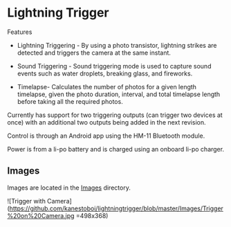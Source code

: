 # Lightning Trigger

Features
* Lightning Triggering - By using a photo transistor, lightning strikes are detected and triggers the camera at the same instant.  
  
* Sound Triggering - Sound triggering mode is used to capture sound events such as water droplets, breaking glass, and fireworks.  
  
* Timelapse- Calculates the number of photos for a given length timelapse, given the photo duration, interval, and total timelapse length before taking all the required photos.  
  
Currently has support for two triggering outputs (can trigger two devices at once) with an additional two outputs being added in the next revision.  
  
Control is through an Android app using the HM-11 Bluetooth module.  
  
Power is from a li-po battery and is charged using an onboard li-po charger.

## Images

Images are located in the [Images](https://github.com/kanestoboi/lightningtrigger/tree/master/Images) directory.

![Trigger with Camera](https://github.com/kanestoboi/lightningtrigger/blob/master/Images/Trigger%20on%20Camera.jpg =498x368) 


